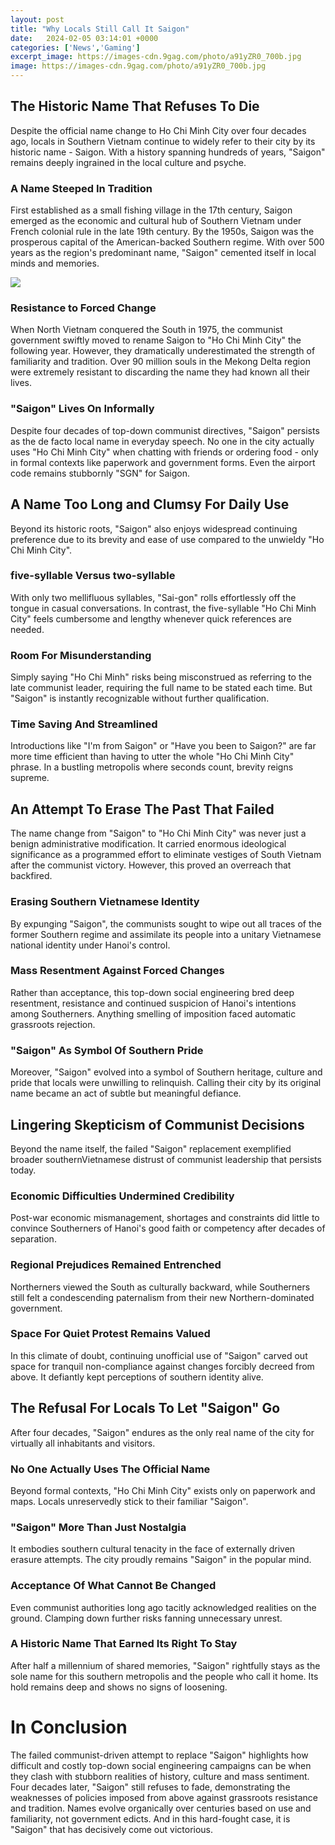 ```yaml
---
layout: post
title: "Why Locals Still Call It Saigon"
date:   2024-02-05 03:14:01 +0000
categories: ['News','Gaming']
excerpt_image: https://images-cdn.9gag.com/photo/a91yZR0_700b.jpg
image: https://images-cdn.9gag.com/photo/a91yZR0_700b.jpg
---
```


## The Historic Name That Refuses To Die
Despite the official name change to Ho Chi Minh City over four decades ago, locals in Southern Vietnam continue to widely refer to their city by its historic name - Saigon. With a history spanning hundreds of years, "Saigon" remains deeply ingrained in the local culture and psyche. 
### A Name Steeped In Tradition
First established as a small fishing village in the 17th century, Saigon emerged as the economic and cultural hub of Southern Vietnam under French colonial rule in the late 19th century. By the 1950s, Saigon was the prosperous capital of the American-backed Southern regime. With over 500 years as the region's predominant name, "Saigon" cemented itself in local minds and memories.

![](https://images-cdn.9gag.com/photo/a91yZR0_700b.jpg)
### Resistance to Forced Change 
When North Vietnam conquered the South in 1975, the communist government swiftly moved to rename Saigon to "Ho Chi Minh City" the following year. However, they dramatically underestimated the strength of familiarity and tradition. Over 90 million souls in the Mekong Delta region were extremely resistant to discarding the name they had known all their lives. 
### "Saigon" Lives On Informally
Despite four decades of top-down communist directives, "Saigon" persists as the de facto local name in everyday speech. No one in the city actually uses "Ho Chi Minh City" when chatting with friends or ordering food - only in formal contexts like paperwork and government forms. Even the airport code remains stubbornly "SGN" for Saigon. 
## A Name Too Long and Clumsy For Daily Use
Beyond its historic roots, "Saigon" also enjoys widespread continuing preference due to its brevity and ease of use compared to the unwieldy "Ho Chi Minh City". 
### **five-syllable** Versus **two-syllable** 
With only two mellifluous syllables, "Sai-gon" rolls effortlessly off the tongue in casual conversations. In contrast, the five-syllable "Ho Chi Minh City" feels cumbersome and lengthy whenever quick references are needed.  
### Room For Misunderstanding
Simply saying "Ho Chi Minh" risks being misconstrued as referring to the late communist leader, requiring the full name to be stated each time. But "Saigon" is instantly recognizable without further qualification. 
### Time Saving And Streamlined  
Introductions like "I'm from Saigon" or "Have you been to Saigon?" are far more time efficient than having to utter the whole "Ho Chi Minh City" phrase. In a bustling metropolis where seconds count, brevity reigns supreme.
## An Attempt To Erase The Past That Failed
The name change from "Saigon" to "Ho Chi Minh City" was never just a benign administrative modification. It carried enormous ideological significance as a programmed effort to eliminate vestiges of South Vietnam after the communist victory. However, this proved an overreach that backfired.
### Erasing Southern Vietnamese Identity  
By expunging "Saigon", the communists sought to wipe out all traces of the former Southern regime and assimilate its people into a unitary Vietnamese national identity under Hanoi's control. 
### Mass Resentment Against Forced Changes
Rather than acceptance, this top-down social engineering bred deep resentment, resistance and continued suspicion of Hanoi's intentions among Southerners. Anything smelling of imposition faced automatic grassroots rejection.
### "Saigon" As Symbol Of Southern Pride  
Moreover, "Saigon" evolved into a symbol of Southern heritage, culture and pride that locals were unwilling to relinquish. Calling their city by its original name became an act of subtle but meaningful defiance.
## Lingering Skepticism of Communist Decisions 
Beyond the name itself, the failed "Saigon" replacement exemplified broader southernVietnamese distrust of communist leadership that persists today. 
### Economic Difficulties Undermined Credibility  
Post-war economic mismanagement, shortages and constraints did little to convince Southerners of Hanoi's good faith or competency after decades of separation. 
### Regional Prejudices Remained Entrenched  
Northerners viewed the South as culturally backward, while Southerners still felt a condescending paternalism from their new Northern-dominated government. 
### Space For Quiet Protest Remains Valued
In this climate of doubt, continuing unofficial use of "Saigon" carved out space for tranquil non-compliance against changes forcibly decreed from above. It defiantly kept perceptions of southern identity alive.
## The Refusal For Locals To Let "Saigon" Go 
After four decades, "Saigon" endures as the only real name of the city for virtually all inhabitants and visitors. 
### No One Actually Uses The Official Name 
Beyond formal contexts, "Ho Chi Minh City" exists only on paperwork and maps. Locals unreservedly stick to their familiar "Saigon".
### "Saigon" More Than Just Nostalgia   
It embodies southern cultural tenacity in the face of externally driven erasure attempts. The city proudly remains "Saigon" in the popular mind.
### Acceptance Of What Cannot Be Changed  
Even communist authorities long ago tacitly acknowledged realities on the ground. Clamping down further risks fanning unnecessary unrest. 
### A Historic Name That Earned Its Right To Stay
After half a millennium of shared memories, "Saigon" rightfully stays as the sole name for this southern metropolis and the people who call it home. Its hold remains deep and shows no signs of loosening.
# In Conclusion
The failed communist-driven attempt to replace "Saigon" highlights how difficult and costly top-down social engineering campaigns can be when they clash with stubborn realities of history, culture and mass sentiment. Four decades later, "Saigon" still refuses to fade, demonstrating the weaknesses of policies imposed from above against grassroots resistance and tradition. Names evolve organically over centuries based on use and familiarity, not government edicts. And in this hard-fought case, it is "Saigon" that has decisively come out victorious.